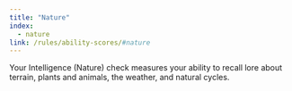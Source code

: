 ```yaml
---
title: "Nature"
index:
  - nature
link: /rules/ability-scores/#nature
---
```

Your Intelligence (Nature) check measures your ability to recall lore about terrain, plants and animals, the weather, and natural cycles.
